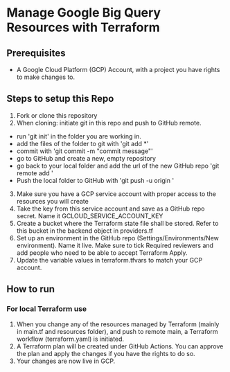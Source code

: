 # Manage Google Big Query Resources with Terraform

## Prerequisites
*  A Google Cloud Platform (GCP) Account, with a project you have rights to make changes to.

## Steps to setup this Repo

1. Fork or clone this repository
2. When cloning: initiate git in this repo and push to GitHub remote.
  *  run 'git init' in the folder you are working in.
  *  add the files of the folder to git with 'git add *'
  *  commit with 'git commit -m "commit message"'
  *  go to GitHub and create a new, empty repository
  *  go back to your local folder and add the url of the new GitHub repo 'git remote add <url>'
  *  Push the local folder to GitHub with 'git push -u origin <branch-name>'
3. Make sure you have a GCP service account with proper access to the resources you will create
4. Take the key from this service account and save as a GitHub repo secret. Name it GCLOUD_SERVICE_ACCOUNT_KEY 
5. Create a bucket where the Terraform state file shall be stored. Refer to this bucket in the backend object in providers.tf
6. Set up an environment in the GitHub repo (Settings/Environments/New environment). Name it live. Make sure to tick Required reviewers and add people who need to be able to accept Terraform Apply.
7. Update the variable values in terraform.tfvars to match your GCP account.


## How to run

### For local Terraform use

1. When you change any of the resources managed by Terraform (mainly in main.tf and resources folder), and push to remote main, a Terraform workflow (terraform.yaml) is initiated. 
2. A Terraform plan will be created under GitHub Actions. You can approve the plan and apply the changes if you have the rights to do so. 
3. Your changes are now live in GCP.

